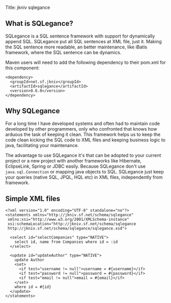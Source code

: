 Title: jkniv sqlegance

What is SQLegance?
--------------------

SQLegance is a SQL sentence framework with support for dynamically append SQL. SQLegance put all SQL sentences at XML file, just it. Making the SQL sentence more readable, an better maintenance, like iBatis framework, where the SQL sentence can be dynamics. 

Maven users will need to add the following dependency to their pom.xml for this component:

    <dependency>
      <groupId>net.sf.jkniv</groupId>
      <artifactId>sqlegance</artifactId>
      <version>0.6.0</version>
    </dependency>


Why SQLegance
--------------------

For a long time I have developed systems and often had to maintain code developed by other programmers, only who confronted that knows how arduous the task of keeping it clean. This framework helps us to keep the code clean kicking the SQL code to XML files and keeping business logic to java, facilitating your maintenance.

The advantage to use SQLegance it's that can be adopted to your current project or a new project with another frameworks like Hibernate, EclipseLink, Spring or JDBC easily. Because SQLegance don't use `java.sql.Connection` or mapping java objects to SQL. SQLegance just keep your queries (native SQL, JPQL, HQL etc) in XML files, independently from framework.

Simple XML files
--------------------

    <?xml version="1.0" encoding="UTF-8" standalone="no"?>
    <statements xmlns="http://jkniv.sf.net/schema/sqlegance"
     xmlns:xsi="http://www.w3.org/2001/XMLSchema-instance"
     xsi:schemaLocation="http://jkniv.sf.net/schema/sqlegance
     http://jkniv.sf.net/schema/sqlegance/sqlegance.xsd">
        
      <select id="selectCompanies" type="NATIVE">
        select id, name from Companies where id = :id
      </select>
          
      <update id="updateAuthor" type="NATIVE">
        update Author
        <set>
          <if test="username != null">username = #{username}</if>
          <if test="password != null">password = #{password}</if>
          <if test="email != null">email = #{email}</if>
        </set>
        where id = #{id}
      </update>
    </statements>

